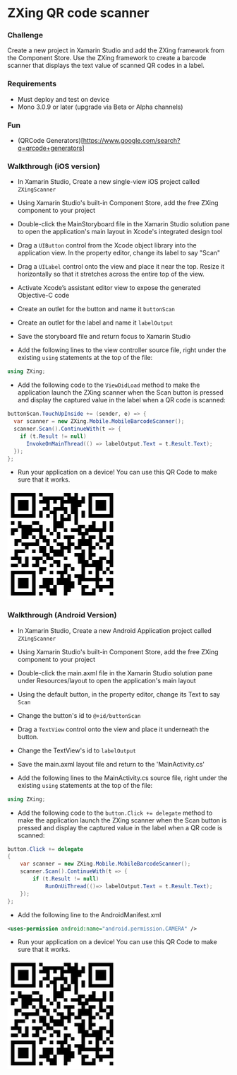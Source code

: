 # ZXing QR code scanner

### Challenge

Create a new project in Xamarin Studio and add the ZXing framework from the Component Store. Use the ZXing framework to create a barcode scanner that displays the text value of scanned QR codes in a label.

### Requirements
* Must deploy and test on device
* Mono 3.0.9 or later (upgrade via Beta or Alpha channels)

### Fun

* (QRCode Generators)[https://www.google.com/search?q=qrcode+generators]

### Walkthrough (iOS version)

* In Xamarin Studio, Create a new single-view iOS project called `ZXingScanner`

* Using Xamarin Studio's built-in Component Store, add the free ZXing component to your project

* Double-click the MainStoryboard file in the Xamarin Studio solution pane to open the application's main layout in Xcode's integrated design tool

* Drag a `UIButton` control from the Xcode object library into the application view. In the property editor, change its label to say "Scan"

* Drag a `UILabel` control onto the view and place it near the top. Resize it horizontally so that it stretches across the entire top of the view.

* Activate Xcode’s assistant editor view to expose the generated Objective-C code

* Create an outlet for the button and name it `buttonScan`

* Create an outlet for the label and name it `labelOutput`

* Save the storyboard file and return focus to Xamarin Studio

* Add the following lines to the view controller source file, right under the existing `using` statements at the top of the file:

```C#
using ZXing;
```

* Add the following code to the `ViewDidLoad` method to make the application launch the ZXing scanner when the Scan button is pressed and display the captured value in the label when a QR code is scanned:

```C#
buttonScan.TouchUpInside += (sender, e) => {
  var scanner = new ZXing.Mobile.MobileBarcodeScanner();
  scanner.Scan().ContinueWith(t => {
    if (t.Result != null)
      InvokeOnMainThread(() => labelOutput.Text = t.Result.Text);
  });
};
```
* Run your application on a device! You can use this QR Code to make sure that it works.

![QR code](qrcode.png)

### Walkthrough (Android Version)

* In Xamarin Studio, Create a new Android Application project called `ZXingScanner`

* Using Xamarin Studio's built-in Component Store, add the free ZXing component to your project

* Double-click the main.axml file in the Xamarin Studio solution pane under Resources/layout to open the application's main layout

* Using the default button, in the property editor, change its Text to say `Scan`

* Change the button's id to `@+id/buttonScan`

* Drag a `TextView` control onto the view and place it underneath the button. 

* Change the TextView's id to `labelOutput`

* Save the main.axml layout file and return to the 'MainActivity.cs'

* Add the following lines to the MainActivity.cs source file, right under the existing `using` statements at the top of the file:

```C#
using ZXing;
```

* Add the following code to the `button.Click += delegate` method to make the application launch the ZXing scanner when the Scan button is pressed and display the captured value in the label when a QR code is scanned:

```C#
button.Click += delegate
{
	var scanner = new ZXing.Mobile.MobileBarcodeScanner();
	scanner.Scan().ContinueWith(t => {   
		if (t.Result != null)
			RunOnUiThread(()=> labelOutput.Text = t.Result.Text);
	});
};
```

* Add the following line to the AndroidManifest.xml

```XML
<uses-permission android:name="android.permission.CAMERA" />
````

* Run your application on a device! You can use this QR Code to make sure that it works.

![QR code](qrcode.png)
